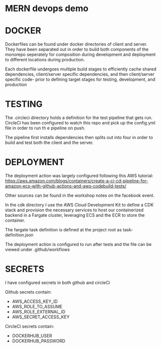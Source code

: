 # MERN devops demo

# DOCKER

Dockerfiles can be found under docker directories of client and server. They have been separated out in order to build both components of the monorepo seperately for composition during development and deployment to different locations during production.

Each dockerfile undergoes multiple build stages to efficiently cache shared dependencies, client/server specific dependencies, and then client/server specific code- prior to defining target stages for testing, development, and production

# TESTING

The .circleci directory holds a definition for the test pipeline that gets run. CircleCi has been configured to watch this repo and pick up the config.yml file in order to run th e pipeline on push. 

The pipeline first installs dependencies then splits out into four in order to build and test both the client and the server.

# DEPLOYMENT

The deployment action was largely configured following this AWS tutorial:
https://aws.amazon.com/blogs/containers/create-a-ci-cd-pipeline-for-amazon-ecs-with-github-actions-and-aws-codebuild-tests/

Other sources can be found in the workshop notes on the facebook event.

In the cdk directory I use the AWS Cloud Development Kit to define a CDK stack and provision the necessary services to host our containerized backend in a Fargate cluster, leveraging ECS and the ECR to store the container.

The fargate task definition is defined at the project root as task-definition.json

The deployment action is configured to run after tests and the file can be viewed under .github/workflows

# SECRETS

I have configured secrets in both github and circleCi

Github secrets contain:
- AWS_ACCESS_KEY_ID
- AWS_ROLE_TO_ASSUME
- AWS_ROLE_EXTERNAL_ID
- AWS_SECRET_ACCESS_KEY

CircleCi secrets contain:
- DOCKERHUB_USER
- DOCKERHUB_PASSWORD
